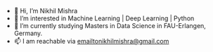 - 👋 Hi, I’m Nikhil Mishra
- 👀 I’m interested in Machine Learning | Deep Learning | Python 
- 🌱 I’m currently studying Masters in Data Science in FAU-Erlangen, Germany.
- 📫 I am reachable via emailtonikhilmishra@gmail.com

<!---
Nykmishra/Nykmishra is a ✨ special ✨ repository because its `README.md` (this file) appears on your GitHub profile.
You can click the Preview link to take a look at your changes.
--->
